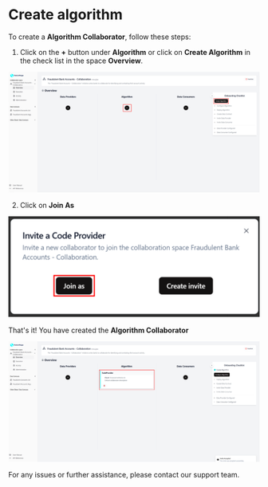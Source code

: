 # Create algorithm

To create a **Algorithm Collaborator**, follow these steps:

1. Click on the **+** button under **Algorithm** or click on **Create Algorithm** in the check list in the space **Overview**.

![screenshot of space overview](img/04_space_empty.png)

2. Click on **Join As**

![screenshot of Algorithm provider invite](img/05_create_algo.png)

That's it! You have created the **Algorithm Collaborator**

![screenshot of space overview with Algorithm provider ](img/06_space_algo_created.png)

For any issues or further assistance, please contact our support team.
